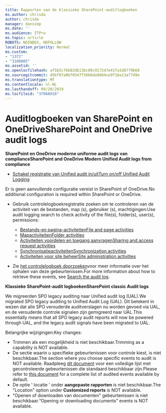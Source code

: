 ```yaml
---
title: Rapporten van de klassieke SharePoint-auditlogboeken
ms.author: chrisda
author: chrisda
manager: dansimp
ms.date: ''
ms.audience: ITPro
ms.topic: article
ROBOTS: NOINDEX, NOFOLLOW
localization_priority: Normal
ms.custom:
- "1372"
- "3100005"
ms.assetid: ''
ms.openlocfilehash: af5b3c76b82db13bc89c917247e41fa1d8779b68
ms.sourcegitcommit: d5bf97a0bf0547f36b6da9684ce9f16a13a7749e
ms.translationtype: MT
ms.contentlocale: nl-NL
ms.lasthandoff: 09/20/2019
ms.locfileid: "37068018"
---
```

# <a name="sharepoint-and-onedrive-audit-logs"></a><span data-ttu-id="a777a-102">Auditlogboeken van SharePoint en OneDrive</span><span class="sxs-lookup"><span data-stu-id="a777a-102">SharePoint and OneDrive audit logs</span></span>

<span data-ttu-id="a777a-103">**SharePoint en OneDrive moderne uniforme audit logs van compliance**</span><span class="sxs-lookup"><span data-stu-id="a777a-103">**SharePoint and OneDrive Modern Unified Audit logs from compliance**</span></span>

- [<span data-ttu-id="a777a-104">Schakel registratie van Unified audit in/uit</span><span class="sxs-lookup"><span data-stu-id="a777a-104">Turn on/off Unified Audit Logging</span></span>](https://docs.microsoft.com/office365/securitycompliance/turn-audit-log-search-on-or-off) 

<span data-ttu-id="a777a-105">Er is geen aanvullende configuratie vereist in SharePoint of OneDrive.</span><span class="sxs-lookup"><span data-stu-id="a777a-105">No additional configuration is required within SharePoint or OneDrive.</span></span>

- <span data-ttu-id="a777a-106">Gebruik controlelogboekregistratie zoeken om te controleren van de activiteit van de bestanden, map (s), gebruiker (s), machtigingen:</span><span class="sxs-lookup"><span data-stu-id="a777a-106">Use audit logging search to check activity of the file(s), folder(s), user(s), permissions:</span></span>

    - [<span data-ttu-id="a777a-107">Bestands-en pagina-activiteiten</span><span class="sxs-lookup"><span data-stu-id="a777a-107">File and page activities</span></span>](https://docs.microsoft.com/office365/securitycompliance/search-the-audit-log-in-security-and-compliance)
    - [<span data-ttu-id="a777a-108">Mapactiviteiten</span><span class="sxs-lookup"><span data-stu-id="a777a-108">Folder activities</span></span>](https://docs.microsoft.com/office365/securitycompliance/search-the-audit-log-in-security-and-compliance#folder-activities)
    - [<span data-ttu-id="a777a-109">Activiteiten voordelen en toegang aanvragen</span><span class="sxs-lookup"><span data-stu-id="a777a-109">Sharing and access request activities</span></span>](https://docs.microsoft.com/office365/securitycompliance/search-the-audit-log-in-security-and-compliance#sharing-and-access-request-activities)
    - [<span data-ttu-id="a777a-110">Synchronisatieactiviteiten</span><span class="sxs-lookup"><span data-stu-id="a777a-110">Synchronization activities</span></span>](https://docs.microsoft.com/office365/securitycompliance/search-the-audit-log-in-security-and-compliance#synchronization-activities)
    - [<span data-ttu-id="a777a-111">Activiteiten voor site beheer</span><span class="sxs-lookup"><span data-stu-id="a777a-111">Site administration activities</span></span>](https://docs.microsoft.com/office365/securitycompliance/search-the-audit-log-in-security-and-compliance#site-administration-activities)
- <span data-ttu-id="a777a-112">Zie [het controlelogboek doorzoeken](https://docs.microsoft.com/office365/securitycompliance/search-the-audit-log-in-security-and-compliance#search-the-audit-log)voor meer informatie over het ophalen van deze gebeurtenissen.</span><span class="sxs-lookup"><span data-stu-id="a777a-112">For more information about how to retrieve these events, see [Search the audit log](https://docs.microsoft.com/office365/securitycompliance/search-the-audit-log-in-security-and-compliance#search-the-audit-log).</span></span>

<span data-ttu-id="a777a-113">**Klassieke SharePoint-audit logboeken**</span><span class="sxs-lookup"><span data-stu-id="a777a-113">**SharePoint classic Audit logs**</span></span>

<span data-ttu-id="a777a-114">We migreerden SPO legacy auditing naar Unified audit log (UAL).</span><span class="sxs-lookup"><span data-stu-id="a777a-114">We migrated SPO legacy auditing to Unified Audit Log (UAL).</span></span> <span data-ttu-id="a777a-115">Dit betekent in wezen dat alle SPO verouderde auditverslagen nu worden gevoed via UAL, en de verouderde controle signalen zijn gemigreerd naar UAL.</span><span class="sxs-lookup"><span data-stu-id="a777a-115">This essentially means that all SPO legacy audit reports will now be powered through UAL, and the legacy audit signals have been migrated to UAL.</span></span>

<span data-ttu-id="a777a-116">Belangrijke wijzigingen:</span><span class="sxs-lookup"><span data-stu-id="a777a-116">Key changes:</span></span>

- <span data-ttu-id="a777a-117">Trimmen als een mogelijkheid is niet beschikbaar.</span><span class="sxs-lookup"><span data-stu-id="a777a-117">Trimming as a capability is NOT available.</span></span>
- <span data-ttu-id="a777a-118">De sectie waarin u specifieke gebeurtenissen voor controle kiest, is niet beschikbaar.</span><span class="sxs-lookup"><span data-stu-id="a777a-118">The section where you choose specific events to audit is NOT available.</span></span> <span data-ttu-id="a777a-119">Raadpleeg [dit document](https://docs.microsoft.com/office365/securitycompliance/search-the-audit-log-in-security-and-compliance) voor een volledige lijst met gecontroleerde gebeurtenissen die standaard beschikbaar zijn.</span><span class="sxs-lookup"><span data-stu-id="a777a-119">Please refer to [this document](https://docs.microsoft.com/office365/securitycompliance/search-the-audit-log-in-security-and-compliance) for a complete list of audited events available by default.</span></span>
- <span data-ttu-id="a777a-120">De optie ' locatie ' onder **aangepaste rapporten** is niet beschikbaar.</span><span class="sxs-lookup"><span data-stu-id="a777a-120">The "Location" option under **Customized reports** is NOT available.</span></span> 
- <span data-ttu-id="a777a-121">"Openen of downloaden van documenten" gebeurtenissen is niet beschikbaar.</span><span class="sxs-lookup"><span data-stu-id="a777a-121">“Opening or downloading documents” events is NOT available.</span></span> 

